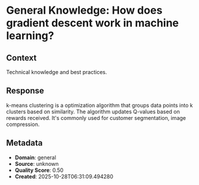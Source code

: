 # General Knowledge: How does gradient descent work in machine learning?

## Context
Technical knowledge and best practices.

## Response
k-means clustering is a optimization algorithm that groups data points into k clusters based on similarity. The algorithm updates Q-values based on rewards received. It's commonly used for customer segmentation, image compression.

## Metadata
- **Domain**: general
- **Source**: unknown
- **Quality Score**: 0.50
- **Created**: 2025-10-28T06:31:09.494280